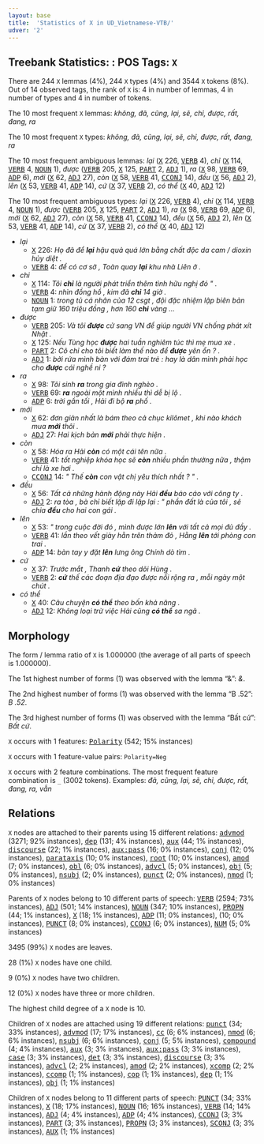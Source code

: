 ```yaml
---
layout: base
title:  'Statistics of X in UD_Vietnamese-VTB/'
udver: '2'
---
```


## Treebank Statistics: : POS Tags: `X`

There are 244 `X` lemmas (4%), 244 `X` types (4%) and 3544 `X` tokens (8%).
Out of 14 observed tags, the rank of `X` is: 4 in number of lemmas, 4 in number of types and 4 in number of tokens.

The 10 most frequent `X` lemmas: <em>không, đã, cũng, lại, sẽ, chỉ, được, rất, đang, ra</em>

The 10 most frequent `X` types:  <em>không, đã, cũng, lại, sẽ, chỉ, được, rất, đang, ra</em>

The 10 most frequent ambiguous lemmas: <em>lại</em> (<tt><a href="vi_vtb-pos-X.html">X</a></tt> 226, <tt><a href="vi_vtb-pos-VERB.html">VERB</a></tt> 4), <em>chỉ</em> (<tt><a href="vi_vtb-pos-X.html">X</a></tt> 114, <tt><a href="vi_vtb-pos-VERB.html">VERB</a></tt> 4, <tt><a href="vi_vtb-pos-NOUN.html">NOUN</a></tt> 1), <em>được</em> (<tt><a href="vi_vtb-pos-VERB.html">VERB</a></tt> 205, <tt><a href="vi_vtb-pos-X.html">X</a></tt> 125, <tt><a href="vi_vtb-pos-PART.html">PART</a></tt> 2, <tt><a href="vi_vtb-pos-ADJ.html">ADJ</a></tt> 1), <em>ra</em> (<tt><a href="vi_vtb-pos-X.html">X</a></tt> 98, <tt><a href="vi_vtb-pos-VERB.html">VERB</a></tt> 69, <tt><a href="vi_vtb-pos-ADP.html">ADP</a></tt> 6), <em>mới</em> (<tt><a href="vi_vtb-pos-X.html">X</a></tt> 62, <tt><a href="vi_vtb-pos-ADJ.html">ADJ</a></tt> 27), <em>còn</em> (<tt><a href="vi_vtb-pos-X.html">X</a></tt> 58, <tt><a href="vi_vtb-pos-VERB.html">VERB</a></tt> 41, <tt><a href="vi_vtb-pos-CCONJ.html">CCONJ</a></tt> 14), <em>đều</em> (<tt><a href="vi_vtb-pos-X.html">X</a></tt> 56, <tt><a href="vi_vtb-pos-ADJ.html">ADJ</a></tt> 2), <em>lên</em> (<tt><a href="vi_vtb-pos-X.html">X</a></tt> 53, <tt><a href="vi_vtb-pos-VERB.html">VERB</a></tt> 41, <tt><a href="vi_vtb-pos-ADP.html">ADP</a></tt> 14), <em>cứ</em> (<tt><a href="vi_vtb-pos-X.html">X</a></tt> 37, <tt><a href="vi_vtb-pos-VERB.html">VERB</a></tt> 2), <em>có thể</em> (<tt><a href="vi_vtb-pos-X.html">X</a></tt> 40, <tt><a href="vi_vtb-pos-ADJ.html">ADJ</a></tt> 12)

The 10 most frequent ambiguous types:  <em>lại</em> (<tt><a href="vi_vtb-pos-X.html">X</a></tt> 226, <tt><a href="vi_vtb-pos-VERB.html">VERB</a></tt> 4), <em>chỉ</em> (<tt><a href="vi_vtb-pos-X.html">X</a></tt> 114, <tt><a href="vi_vtb-pos-VERB.html">VERB</a></tt> 4, <tt><a href="vi_vtb-pos-NOUN.html">NOUN</a></tt> 1), <em>được</em> (<tt><a href="vi_vtb-pos-VERB.html">VERB</a></tt> 205, <tt><a href="vi_vtb-pos-X.html">X</a></tt> 125, <tt><a href="vi_vtb-pos-PART.html">PART</a></tt> 2, <tt><a href="vi_vtb-pos-ADJ.html">ADJ</a></tt> 1), <em>ra</em> (<tt><a href="vi_vtb-pos-X.html">X</a></tt> 98, <tt><a href="vi_vtb-pos-VERB.html">VERB</a></tt> 69, <tt><a href="vi_vtb-pos-ADP.html">ADP</a></tt> 6), <em>mới</em> (<tt><a href="vi_vtb-pos-X.html">X</a></tt> 62, <tt><a href="vi_vtb-pos-ADJ.html">ADJ</a></tt> 27), <em>còn</em> (<tt><a href="vi_vtb-pos-X.html">X</a></tt> 58, <tt><a href="vi_vtb-pos-VERB.html">VERB</a></tt> 41, <tt><a href="vi_vtb-pos-CCONJ.html">CCONJ</a></tt> 14), <em>đều</em> (<tt><a href="vi_vtb-pos-X.html">X</a></tt> 56, <tt><a href="vi_vtb-pos-ADJ.html">ADJ</a></tt> 2), <em>lên</em> (<tt><a href="vi_vtb-pos-X.html">X</a></tt> 53, <tt><a href="vi_vtb-pos-VERB.html">VERB</a></tt> 41, <tt><a href="vi_vtb-pos-ADP.html">ADP</a></tt> 14), <em>cứ</em> (<tt><a href="vi_vtb-pos-X.html">X</a></tt> 37, <tt><a href="vi_vtb-pos-VERB.html">VERB</a></tt> 2), <em>có thể</em> (<tt><a href="vi_vtb-pos-X.html">X</a></tt> 40, <tt><a href="vi_vtb-pos-ADJ.html">ADJ</a></tt> 12)


* <em>lại</em>
  * <tt><a href="vi_vtb-pos-X.html">X</a></tt> 226: <em>Họ đã để <b>lại</b> hậu quả quá lớn bằng chất độc da cam / dioxin hủy diệt .</em>
  * <tt><a href="vi_vtb-pos-VERB.html">VERB</a></tt> 4: <em>để có cơ sở , Toàn quay <b>lại</b> khu nhà Liên ở .</em>
* <em>chỉ</em>
  * <tt><a href="vi_vtb-pos-X.html">X</a></tt> 114: <em>Tôi <b>chỉ</b> là người phát triển thêm tình hữu nghị đó " .</em>
  * <tt><a href="vi_vtb-pos-VERB.html">VERB</a></tt> 4: <em>nhìn đồng hồ , kim đã <b>chỉ</b> 14 giờ .</em>
  * <tt><a href="vi_vtb-pos-NOUN.html">NOUN</a></tt> 1: <em>trong tủ cá nhân của 12 csgt , đội đặc nhiệm lập biên bản tạm giữ 160 triệu đồng , hơn 160 <b>chỉ</b> vàng ...</em>
* <em>được</em>
  * <tt><a href="vi_vtb-pos-VERB.html">VERB</a></tt> 205: <em>Và tôi <b>được</b> cử sang VN để giúp người VN chống phát xít Nhật .</em>
  * <tt><a href="vi_vtb-pos-X.html">X</a></tt> 125: <em>Nếu Tùng học <b>được</b> hai tuần nghiêm túc thì mẹ mua xe .</em>
  * <tt><a href="vi_vtb-pos-PART.html">PART</a></tt> 2: <em>Cô chỉ cho tôi biết làm thế nào để <b>được</b> yên ổn ? .</em>
  * <tt><a href="vi_vtb-pos-ADJ.html">ADJ</a></tt> 1: <em>bởi rứa mình bàn với đám trai trẻ : hay là dân mình phải học cho <b>được</b> cái nghề ni ?</em>
* <em>ra</em>
  * <tt><a href="vi_vtb-pos-X.html">X</a></tt> 98: <em>Tôi sinh <b>ra</b> trong gia đình nghèo .</em>
  * <tt><a href="vi_vtb-pos-VERB.html">VERB</a></tt> 69: <em><b>ra</b> ngoài một mình nhiều thì dễ bị lộ .</em>
  * <tt><a href="vi_vtb-pos-ADP.html">ADP</a></tt> 6: <em>trời gần tối , Hải đi bộ <b>ra</b> phố .</em>
* <em>mới</em>
  * <tt><a href="vi_vtb-pos-X.html">X</a></tt> 62: <em>đơn giản nhất là bám theo cả chục kilômet , khi nào khách mua <b>mới</b> thôi .</em>
  * <tt><a href="vi_vtb-pos-ADJ.html">ADJ</a></tt> 27: <em>Hai kịch bản <b>mới</b> phải thực hiện .</em>
* <em>còn</em>
  * <tt><a href="vi_vtb-pos-X.html">X</a></tt> 58: <em>Hóa ra Hải <b>còn</b> có một cái tên nữa .</em>
  * <tt><a href="vi_vtb-pos-VERB.html">VERB</a></tt> 41: <em>tốt nghiệp khóa học sẽ <b>còn</b> nhiều phần thưởng nữa , thậm chí là xe hơi .</em>
  * <tt><a href="vi_vtb-pos-CCONJ.html">CCONJ</a></tt> 14: <em>" Thế <b>còn</b> con vật chị yêu thích nhất ? " .</em>
* <em>đều</em>
  * <tt><a href="vi_vtb-pos-X.html">X</a></tt> 56: <em>Tất cả những hành động này Hải <b>đều</b> báo cáo với công ty .</em>
  * <tt><a href="vi_vtb-pos-ADJ.html">ADJ</a></tt> 2: <em>ra tòa , bà chỉ biết lặp đi lặp lại : " phần đất là của tôi , sẽ chia <b>đều</b> cho hai con gái .</em>
* <em>lên</em>
  * <tt><a href="vi_vtb-pos-X.html">X</a></tt> 53: <em>" trong cuộc đời đó , mình được lớn <b>lên</b> với tất cả mọi đủ đầy .</em>
  * <tt><a href="vi_vtb-pos-VERB.html">VERB</a></tt> 41: <em>lần theo vết giày hằn trên thảm đỏ , Hằng <b>lên</b> tới phòng con trai .</em>
  * <tt><a href="vi_vtb-pos-ADP.html">ADP</a></tt> 14: <em>bàn tay y đặt <b>lên</b> lưng ông Chính dò tìm .</em>
* <em>cứ</em>
  * <tt><a href="vi_vtb-pos-X.html">X</a></tt> 37: <em>Trước mắt , Thanh <b>cứ</b> theo dõi Hùng .</em>
  * <tt><a href="vi_vtb-pos-VERB.html">VERB</a></tt> 2: <em><b>cứ</b> thế các đoạn địa đạo được nối rộng ra , mỗi ngày một chút .</em>
* <em>có thể</em>
  * <tt><a href="vi_vtb-pos-X.html">X</a></tt> 40: <em>Câu chuyện <b>có thể</b> theo bốn khả năng .</em>
  * <tt><a href="vi_vtb-pos-ADJ.html">ADJ</a></tt> 12: <em>Không loại trừ việc Hải cũng <b>có thể</b> sa ngã .</em>

## Morphology

The form / lemma ratio of `X` is 1.000000 (the average of all parts of speech is 1.000000).

The 1st highest number of forms (1) was observed with the lemma “&”: <em>&</em>.

The 2nd highest number of forms (1) was observed with the lemma “B .52”: <em>B .52</em>.

The 3rd highest number of forms (1) was observed with the lemma “Bất cứ”: <em>Bất cứ</em>.

`X` occurs with 1 features: <tt><a href="vi_vtb-feat-Polarity.html">Polarity</a></tt> (542; 15% instances)

`X` occurs with 1 feature-value pairs: `Polarity=Neg`

`X` occurs with 2 feature combinations.
The most frequent feature combination is `_` (3002 tokens).
Examples: <em>đã, cũng, lại, sẽ, chỉ, được, rất, đang, ra, vẫn</em>


## Relations

`X` nodes are attached to their parents using 15 different relations: <tt><a href="vi_vtb-dep-advmod.html">advmod</a></tt> (3271; 92% instances), <tt><a href="vi_vtb-dep-dep.html">dep</a></tt> (131; 4% instances), <tt><a href="vi_vtb-dep-aux.html">aux</a></tt> (44; 1% instances), <tt><a href="vi_vtb-dep-discourse.html">discourse</a></tt> (22; 1% instances), <tt><a href="vi_vtb-dep-aux-pass.html">aux:pass</a></tt> (16; 0% instances), <tt><a href="vi_vtb-dep-conj.html">conj</a></tt> (12; 0% instances), <tt><a href="vi_vtb-dep-parataxis.html">parataxis</a></tt> (10; 0% instances), <tt><a href="vi_vtb-dep-root.html">root</a></tt> (10; 0% instances), <tt><a href="vi_vtb-dep-amod.html">amod</a></tt> (7; 0% instances), <tt><a href="vi_vtb-dep-obl.html">obl</a></tt> (6; 0% instances), <tt><a href="vi_vtb-dep-advcl.html">advcl</a></tt> (5; 0% instances), <tt><a href="vi_vtb-dep-obj.html">obj</a></tt> (5; 0% instances), <tt><a href="vi_vtb-dep-nsubj.html">nsubj</a></tt> (2; 0% instances), <tt><a href="vi_vtb-dep-punct.html">punct</a></tt> (2; 0% instances), <tt><a href="vi_vtb-dep-nmod.html">nmod</a></tt> (1; 0% instances)

Parents of `X` nodes belong to 10 different parts of speech: <tt><a href="vi_vtb-pos-VERB.html">VERB</a></tt> (2594; 73% instances), <tt><a href="vi_vtb-pos-ADJ.html">ADJ</a></tt> (501; 14% instances), <tt><a href="vi_vtb-pos-NOUN.html">NOUN</a></tt> (347; 10% instances), <tt><a href="vi_vtb-pos-PROPN.html">PROPN</a></tt> (44; 1% instances), <tt><a href="vi_vtb-pos-X.html">X</a></tt> (18; 1% instances), <tt><a href="vi_vtb-pos-ADP.html">ADP</a></tt> (11; 0% instances),  (10; 0% instances), <tt><a href="vi_vtb-pos-PUNCT.html">PUNCT</a></tt> (8; 0% instances), <tt><a href="vi_vtb-pos-CCONJ.html">CCONJ</a></tt> (6; 0% instances), <tt><a href="vi_vtb-pos-NUM.html">NUM</a></tt> (5; 0% instances)

3495 (99%) `X` nodes are leaves.

28 (1%) `X` nodes have one child.

9 (0%) `X` nodes have two children.

12 (0%) `X` nodes have three or more children.

The highest child degree of a `X` node is 10.

Children of `X` nodes are attached using 19 different relations: <tt><a href="vi_vtb-dep-punct.html">punct</a></tt> (34; 33% instances), <tt><a href="vi_vtb-dep-advmod.html">advmod</a></tt> (17; 17% instances), <tt><a href="vi_vtb-dep-cc.html">cc</a></tt> (6; 6% instances), <tt><a href="vi_vtb-dep-nmod.html">nmod</a></tt> (6; 6% instances), <tt><a href="vi_vtb-dep-nsubj.html">nsubj</a></tt> (6; 6% instances), <tt><a href="vi_vtb-dep-conj.html">conj</a></tt> (5; 5% instances), <tt><a href="vi_vtb-dep-compound.html">compound</a></tt> (4; 4% instances), <tt><a href="vi_vtb-dep-aux.html">aux</a></tt> (3; 3% instances), <tt><a href="vi_vtb-dep-aux-pass.html">aux:pass</a></tt> (3; 3% instances), <tt><a href="vi_vtb-dep-case.html">case</a></tt> (3; 3% instances), <tt><a href="vi_vtb-dep-det.html">det</a></tt> (3; 3% instances), <tt><a href="vi_vtb-dep-discourse.html">discourse</a></tt> (3; 3% instances), <tt><a href="vi_vtb-dep-advcl.html">advcl</a></tt> (2; 2% instances), <tt><a href="vi_vtb-dep-amod.html">amod</a></tt> (2; 2% instances), <tt><a href="vi_vtb-dep-xcomp.html">xcomp</a></tt> (2; 2% instances), <tt><a href="vi_vtb-dep-ccomp.html">ccomp</a></tt> (1; 1% instances), <tt><a href="vi_vtb-dep-cop.html">cop</a></tt> (1; 1% instances), <tt><a href="vi_vtb-dep-dep.html">dep</a></tt> (1; 1% instances), <tt><a href="vi_vtb-dep-obj.html">obj</a></tt> (1; 1% instances)

Children of `X` nodes belong to 11 different parts of speech: <tt><a href="vi_vtb-pos-PUNCT.html">PUNCT</a></tt> (34; 33% instances), <tt><a href="vi_vtb-pos-X.html">X</a></tt> (18; 17% instances), <tt><a href="vi_vtb-pos-NOUN.html">NOUN</a></tt> (16; 16% instances), <tt><a href="vi_vtb-pos-VERB.html">VERB</a></tt> (14; 14% instances), <tt><a href="vi_vtb-pos-ADJ.html">ADJ</a></tt> (4; 4% instances), <tt><a href="vi_vtb-pos-ADP.html">ADP</a></tt> (4; 4% instances), <tt><a href="vi_vtb-pos-CCONJ.html">CCONJ</a></tt> (3; 3% instances), <tt><a href="vi_vtb-pos-PART.html">PART</a></tt> (3; 3% instances), <tt><a href="vi_vtb-pos-PROPN.html">PROPN</a></tt> (3; 3% instances), <tt><a href="vi_vtb-pos-SCONJ.html">SCONJ</a></tt> (3; 3% instances), <tt><a href="vi_vtb-pos-AUX.html">AUX</a></tt> (1; 1% instances)

